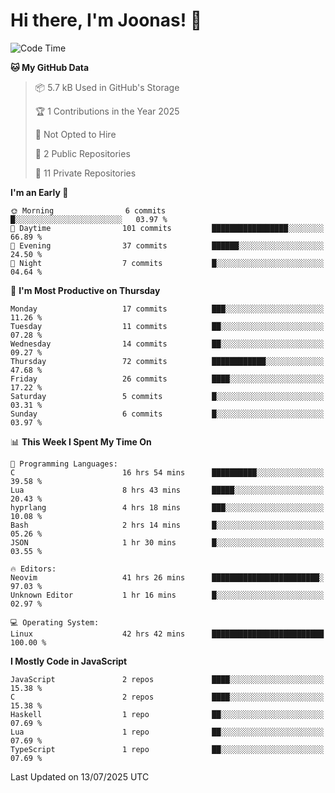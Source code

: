 <!--<a href="https://github.com/anuraghazra/github-readme-stats">
  <img align="center" height=200 src="https://readme-stats-git-main-joonas45s-projects.vercel.app/api?username=Joonas45&hide=stars&show_icons=true&theme=monokai" />
</a>
<a href="">
  <img align="center" width=300 src="https://readme-stats-git-main-joonas45s-projects.vercel.app/api/top-langs?username=Joonas45&theme=monokai&layout=compact" />
</a>-->
<!--
<a href="">
  <img align="center" height=125 width=600 src="https://readme-stats-git-main-joonas45s-projects.vercel.app/api/wakatime?username=Joonas45&theme=monokai&layout=compact" />
</a>
-->

# Hi there, I'm Joonas! :wave:


<!--START_SECTION:waka-->
![Code Time](http://img.shields.io/badge/Code%20Time-365%20hrs%204%20mins-blue)

**🐱 My GitHub Data** 

> 📦 5.7 kB Used in GitHub's Storage 
 > 
> 🏆 1 Contributions in the Year 2025
 > 
> 🚫 Not Opted to Hire
 > 
> 📜 2 Public Repositories 
 > 
> 🔑 11 Private Repositories 
 > 
**I'm an Early 🐤** 

```text
🌞 Morning                6 commits           █░░░░░░░░░░░░░░░░░░░░░░░░   03.97 % 
🌆 Daytime                101 commits         █████████████████░░░░░░░░   66.89 % 
🌃 Evening                37 commits          ██████░░░░░░░░░░░░░░░░░░░   24.50 % 
🌙 Night                  7 commits           █░░░░░░░░░░░░░░░░░░░░░░░░   04.64 % 
```
📅 **I'm Most Productive on Thursday** 

```text
Monday                   17 commits          ███░░░░░░░░░░░░░░░░░░░░░░   11.26 % 
Tuesday                  11 commits          ██░░░░░░░░░░░░░░░░░░░░░░░   07.28 % 
Wednesday                14 commits          ██░░░░░░░░░░░░░░░░░░░░░░░   09.27 % 
Thursday                 72 commits          ████████████░░░░░░░░░░░░░   47.68 % 
Friday                   26 commits          ████░░░░░░░░░░░░░░░░░░░░░   17.22 % 
Saturday                 5 commits           █░░░░░░░░░░░░░░░░░░░░░░░░   03.31 % 
Sunday                   6 commits           █░░░░░░░░░░░░░░░░░░░░░░░░   03.97 % 
```


📊 **This Week I Spent My Time On** 

```text
💬 Programming Languages: 
C                        16 hrs 54 mins      ██████████░░░░░░░░░░░░░░░   39.58 % 
Lua                      8 hrs 43 mins       █████░░░░░░░░░░░░░░░░░░░░   20.43 % 
hyprlang                 4 hrs 18 mins       ███░░░░░░░░░░░░░░░░░░░░░░   10.08 % 
Bash                     2 hrs 14 mins       █░░░░░░░░░░░░░░░░░░░░░░░░   05.26 % 
JSON                     1 hr 30 mins        █░░░░░░░░░░░░░░░░░░░░░░░░   03.55 % 

🔥 Editors: 
Neovim                   41 hrs 26 mins      ████████████████████████░   97.03 % 
Unknown Editor           1 hr 16 mins        █░░░░░░░░░░░░░░░░░░░░░░░░   02.97 % 

💻 Operating System: 
Linux                    42 hrs 42 mins      █████████████████████████   100.00 % 
```

**I Mostly Code in JavaScript** 

```text
JavaScript               2 repos             ████░░░░░░░░░░░░░░░░░░░░░   15.38 % 
C                        2 repos             ████░░░░░░░░░░░░░░░░░░░░░   15.38 % 
Haskell                  1 repo              ██░░░░░░░░░░░░░░░░░░░░░░░   07.69 % 
Lua                      1 repo              ██░░░░░░░░░░░░░░░░░░░░░░░   07.69 % 
TypeScript               1 repo              ██░░░░░░░░░░░░░░░░░░░░░░░   07.69 % 
```




 Last Updated on 13/07/2025 UTC
<!--END_SECTION:waka-->
